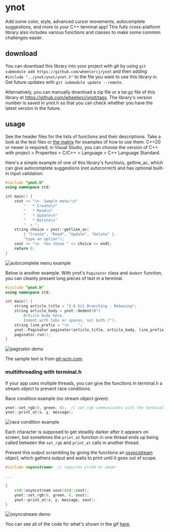 # ynot

Add some color, style, advanced cursor movements, autocomplete suggestions, and more to your C++ terminal app! This fully cross-platform library also includes various functions and classes to make some common challenges easier.

## download

You can download this library into your project with git by using `git submodule add https://github.com/wheelercj/ynot` and then adding `#include "../ynot/ynot/ynot.h"` to the file you want to use this library in. Get future updates with `git submodule update --remote`.

Alternatively, you can manually download a zip file or a tar.gz file of this library at https://github.com/wheelercj/ynot/tags. The library's version number is saved in ynot.h so that you can check whether you have the latest version in the future.

## usage

See the header files for the lists of functions and their descriptions. Take a look at the test files or [the matrix](https://github.com/wheelercj/the-matrix) for examples of how to use them. C++20 or newer is required; in Visual Studio, you can choose the version of C++ with project > Properties > C/C++ > Language > C++ Language Standard.

Here's a simple example of one of this library's functions, getline_ac, which can give autocomplete suggestions (not autocorrect) and has optional built-in input validation:

```cpp
#include "ynot.h"
using namespace std;

int main() {
    cout << "\n  Sample menu:\n"
        "   * Create\n"
        "   * Read\n"
        "   * Update\n"
        "   * Delete\n"
        "  > ";
    string choice = ynot::getline_ac(
        { "Create", "Read", "Update", "Delete" },
        "type an option");
    cout << "\n  You chose " << choice << endl;
    return 0;
}
```

![autocomplete menu example](https://media.giphy.com/media/Rqoco5DR2a2AjDAqtX/giphy.gif)

Below is another example. With ynot's `Paginator` class and `dedent` function, you can cleanly present long pieces of text in a terminal.

```cpp
#include "ynot.h"
using namespace std;

int main() {
	string article_title = "3.6 Git Branching - Rebasing";
	string article_body = ynot::dedent(R"(
		Article body here.
		Indent with tabs or spaces, not both.)");
	string line_prefix = "\n    ";
	ynot::Paginator paginator(article_title, article_body, line_prefix);
	paginator.run();
}
```

![paginator demo](https://media.giphy.com/media/tAn8Pis7lLUfA39MFa/giphy.gif)

The sample text is from [git-scm.com](https://git-scm.com/book/en/v2/Git-Branching-Rebasing).

### multithreading with terminal.h

If your app uses multiple threads, you can give the functions in terminal.h a stream object to prevent race conditions.

Race condition example (no stream object given):

```cpp
ynot::set_rgb(0, green, 0);  // set_rgb communicates with the terminal
ynot::print_at(x, y, message);
```

![race condition example](https://media.giphy.com/media/Zvfk7gsfI0n4dB4dkG/giphy.gif)

Each character is supposed to get steadily darker after it appears on screen, but sometimes the `print_at` function in one thread ends up being called between the `set_rgb` and `print_at` calls in another thread.

Prevent this output scrambling by giving the functions an [osyncstream](https://en.cppreference.com/w/cpp/io/basic_osyncstream) object, which gathers output and waits to print until it goes out of scope.

```cpp
#include <syncstream>  // requires C++20 or newer

...

{
    std::osyncstream sout(std::cout);
    ynot::set_rgb(0, green, 0, sout);
    ynot::print_at(x, y, message, sout);
}
```

![osyncstream demo](https://media.giphy.com/media/iArQ9LLVS30McyVR3u/giphy.gif)

You can see all of the code for what's shown in the gif [here](https://github.com/wheelercj/the-matrix).
